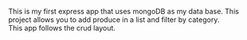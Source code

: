 This is my first express app that uses mongoDB as my data base.  This project allows you to add produce in a list and filter by category.  
This app follows the crud layout.
